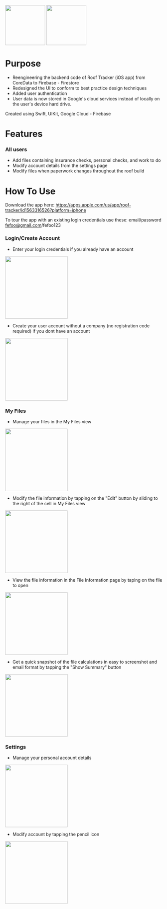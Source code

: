 <img src="https://user-images.githubusercontent.com/71997310/195221172-710718a8-58d2-4838-b756-76830053e84f.png" width="128"/>
<img src="https://user-images.githubusercontent.com/71997310/195224081-3a3c29bb-d935-4260-ae9f-e0eb526dac69.png" width="128"/>

# Purpose

- Reengineering the backend code of Roof Tracker (iOS app) from CoreData to Firebase - Firestore 
- Redesigned the UI to conform to best practice design techniques
- Added user authentication
- User data is now stored in Google's cloud services instead of locally on the user's device hard drive.

Created using Swift, UIKit, Google Cloud - Firebase

# Features
### All users
- Add files containing insurance checks, personal checks, and work to do 
- Modify account details from the settings page
- Modify files when paperwork changes throughout the roof build

# How To Use
Download the app here: https://apps.apple.com/us/app/roof-tracker/id1563316526?platform=iphone

To tour the app with an existing login credentials use these: email/password fefoo@gmail.com/fefoo123

### Login/Create Account
- Enter your login credentials if you already have an account 
<img src="https://user-images.githubusercontent.com/71997310/195224133-40e4742f-5e65-4204-bf33-c1a6f4133f52.png" width="200"/>

- Create your user account without a company (no registration code required) if you dont have an account
<img src="https://user-images.githubusercontent.com/71997310/195224387-bb1bb68b-00da-4708-b4f7-12f24dc3f5e7.PNG" width="200"/>

### My Files
- Manage your files in the My Files view
<img src="https://user-images.githubusercontent.com/71997310/195224550-b2a3f427-7e14-4d66-a87b-876691b586c6.PNG" width="200"/>

- Modify the file information by tapping on the "Edit" button by sliding to the right of the cell in My Files view
<img src="https://user-images.githubusercontent.com/71997310/195224695-6ea03b5d-67f8-4c72-b947-953a66b9a58f.jpeg" width="200"/>

- View the file information in the File Information page by taping on the file to open
<img src="https://user-images.githubusercontent.com/71997310/195224579-c3a329a9-88e5-4f71-8a04-438781c50eed.PNG" width="200"/>

- Get a quick snapshot of the file calculations in easy to screenshot and email format by tapping the "Show Summary" button
<img src="https://user-images.githubusercontent.com/71997310/195224732-e69824cd-e5b6-444c-9d22-17da4e5aa019.PNG" width="200"/>

### Settings
- Manage your personal account details 
<img src="https://user-images.githubusercontent.com/71997310/195224872-21a770c8-d69b-4e23-94c5-6aa0ea92adf2.PNG" width="200"/>

- Modify account by tapping the pencil icon
<img src="https://user-images.githubusercontent.com/71997310/195224927-028b53d1-d189-4bff-865c-2d0ef2f284cd.PNG" width="200"/>


